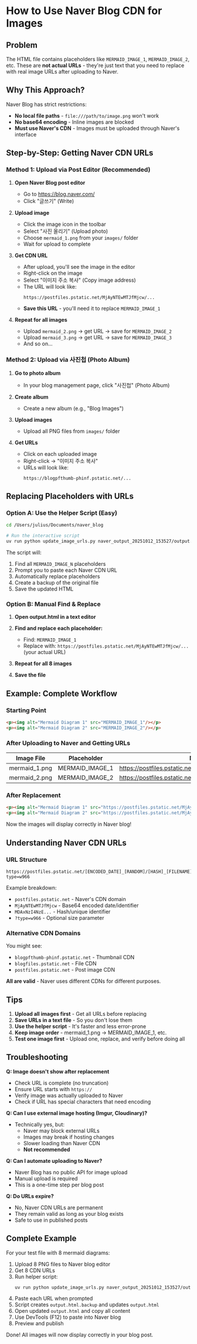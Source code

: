 # How to Use Naver Blog CDN for Images

## Problem

The HTML file contains placeholders like `MERMAID_IMAGE_1`, `MERMAID_IMAGE_2`, etc. These are **not actual URLs** - they're just text that you need to replace with real image URLs after uploading to Naver.

## Why This Approach?

Naver Blog has strict restrictions:
- **No local file paths** - `file:///path/to/image.png` won't work
- **No base64 encoding** - Inline images are blocked
- **Must use Naver's CDN** - Images must be uploaded through Naver's interface

## Step-by-Step: Getting Naver CDN URLs

### Method 1: Upload via Post Editor (Recommended)

1. **Open Naver Blog post editor**
   - Go to https://blog.naver.com/
   - Click "글쓰기" (Write)

2. **Upload image**
   - Click the image icon in the toolbar
   - Select "사진 올리기" (Upload photo)
   - Choose `mermaid_1.png` from your `images/` folder
   - Wait for upload to complete

3. **Get CDN URL**
   - After upload, you'll see the image in the editor
   - Right-click on the image
   - Select "이미지 주소 복사" (Copy image address)
   - The URL will look like:
     ```
     https://postfiles.pstatic.net/MjAyNTEwMTJfMjcw/...
     ```
   - **Save this URL** - you'll need it to replace `MERMAID_IMAGE_1`

4. **Repeat for all images**
   - Upload `mermaid_2.png` → get URL → save for `MERMAID_IMAGE_2`
   - Upload `mermaid_3.png` → get URL → save for `MERMAID_IMAGE_3`
   - And so on...

### Method 2: Upload via 사진첩 (Photo Album)

1. **Go to photo album**
   - In your blog management page, click "사진첩" (Photo Album)

2. **Create album**
   - Create a new album (e.g., "Blog Images")

3. **Upload images**
   - Upload all PNG files from `images/` folder

4. **Get URLs**
   - Click on each uploaded image
   - Right-click → "이미지 주소 복사"
   - URLs will look like:
     ```
     https://blogpfthumb-phinf.pstatic.net/...
     ```

## Replacing Placeholders with URLs

### Option A: Use the Helper Script (Easy)

```bash
cd /Users/julius/Documents/naver_blog

# Run the interactive script
uv run python update_image_urls.py naver_output_20251012_153527/output.html
```

The script will:
1. Find all `MERMAID_IMAGE_N` placeholders
2. Prompt you to paste each Naver CDN URL
3. Automatically replace placeholders
4. Create a backup of the original file
5. Save the updated HTML

### Option B: Manual Find & Replace

1. **Open output.html in a text editor**

2. **Find and replace each placeholder:**
   - Find: `MERMAID_IMAGE_1`
   - Replace with: `https://postfiles.pstatic.net/MjAyNTEwMTJfMjcw/...` (your actual URL)

3. **Repeat for all 8 images**

4. **Save the file**

## Example: Complete Workflow

### Starting Point
```html
<p><img alt="Mermaid Diagram 1" src="MERMAID_IMAGE_1"/></p>
<p><img alt="Mermaid Diagram 2" src="MERMAID_IMAGE_2"/></p>
```

### After Uploading to Naver and Getting URLs

| Image File | Placeholder | Naver CDN URL |
|------------|-------------|---------------|
| mermaid_1.png | MERMAID_IMAGE_1 | https://postfiles.pstatic.net/MjAyNTEwMTJfMjcw/MDAxNzI4NzE... |
| mermaid_2.png | MERMAID_IMAGE_2 | https://postfiles.pstatic.net/MjAyNTEwMTJfMTU2/MDAxNzI4NzE... |

### After Replacement
```html
<p><img alt="Mermaid Diagram 1" src="https://postfiles.pstatic.net/MjAyNTEwMTJfMjcw/MDAxNzI4NzE..."/></p>
<p><img alt="Mermaid Diagram 2" src="https://postfiles.pstatic.net/MjAyNTEwMTJfMTU2/MDAxNzI4NzE..."/></p>
```

Now the images will display correctly in Naver blog!

## Understanding Naver CDN URLs

### URL Structure
```
https://postfiles.pstatic.net/[ENCODED_DATE]_[RANDOM]/[HASH]_[FILENAME]?type=w966
```

Example breakdown:
- `postfiles.pstatic.net` - Naver's CDN domain
- `MjAyNTEwMTJfMjcw` - Base64 encoded date/identifier
- `MDAxNzI4NzE...` - Hash/unique identifier
- `?type=w966` - Optional size parameter

### Alternative CDN Domains
You might see:
- `blogpfthumb-phinf.pstatic.net` - Thumbnail CDN
- `blogfiles.pstatic.net` - File CDN
- `postfiles.pstatic.net` - Post image CDN

**All are valid** - Naver uses different CDNs for different purposes.

## Tips

1. **Upload all images first** - Get all URLs before replacing
2. **Save URLs in a text file** - So you don't lose them
3. **Use the helper script** - It's faster and less error-prone
4. **Keep image order** - mermaid_1.png → MERMAID_IMAGE_1, etc.
5. **Test one image first** - Upload one, replace, and verify before doing all

## Troubleshooting

**Q: Image doesn't show after replacement**
- Check URL is complete (no truncation)
- Ensure URL starts with `https://`
- Verify image was actually uploaded to Naver
- Check if URL has special characters that need encoding

**Q: Can I use external image hosting (Imgur, Cloudinary)?**
- Technically yes, but:
  - Naver may block external URLs
  - Images may break if hosting changes
  - Slower loading than Naver CDN
  - **Not recommended**

**Q: Can I automate uploading to Naver?**
- Naver Blog has no public API for image upload
- Manual upload is required
- This is a one-time step per blog post

**Q: Do URLs expire?**
- No, Naver CDN URLs are permanent
- They remain valid as long as your blog exists
- Safe to use in published posts

## Complete Example

For your test file with 8 mermaid diagrams:

1. Upload 8 PNG files to Naver blog editor
2. Get 8 CDN URLs
3. Run helper script:
   ```bash
   uv run python update_image_urls.py naver_output_20251012_153527/output.html
   ```
4. Paste each URL when prompted
5. Script creates `output.html.backup` and updates `output.html`
6. Open updated `output.html` and copy all content
7. Use DevTools (F12) to paste into Naver blog
8. Preview and publish

Done! All images will now display correctly in your blog post.
